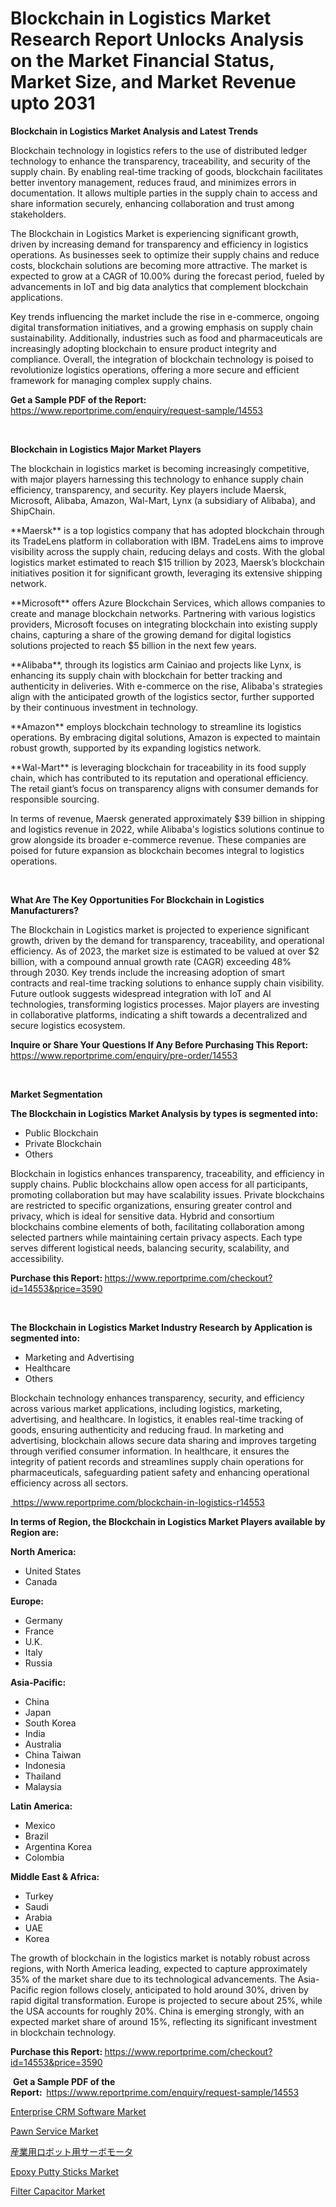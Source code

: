 <p><h1>Blockchain in Logistics Market Research Report Unlocks Analysis on the Market Financial Status, Market Size, and Market Revenue upto 2031</h1></p><p><strong>Blockchain in Logistics Market Analysis and Latest Trends</strong></p>
<p><p>Blockchain technology in logistics refers to the use of distributed ledger technology to enhance the transparency, traceability, and security of the supply chain. By enabling real-time tracking of goods, blockchain facilitates better inventory management, reduces fraud, and minimizes errors in documentation. It allows multiple parties in the supply chain to access and share information securely, enhancing collaboration and trust among stakeholders.</p><p>The Blockchain in Logistics Market is experiencing significant growth, driven by increasing demand for transparency and efficiency in logistics operations. As businesses seek to optimize their supply chains and reduce costs, blockchain solutions are becoming more attractive. The market is expected to grow at a CAGR of 10.00% during the forecast period, fueled by advancements in IoT and big data analytics that complement blockchain applications.</p><p>Key trends influencing the market include the rise in e-commerce, ongoing digital transformation initiatives, and a growing emphasis on supply chain sustainability. Additionally, industries such as food and pharmaceuticals are increasingly adopting blockchain to ensure product integrity and compliance. Overall, the integration of blockchain technology is poised to revolutionize logistics operations, offering a more secure and efficient framework for managing complex supply chains.</p></p>
<p><strong>Get a Sample PDF of the Report:&nbsp;</strong> <a href="https://www.reportprime.com/enquiry/request-sample/14553">https://www.reportprime.com/enquiry/request-sample/14553</a></p>
<p>&nbsp;</p>
<p><strong>Blockchain in Logistics Major Market Players</strong></p>
<p><p>The blockchain in logistics market is becoming increasingly competitive, with major players harnessing this technology to enhance supply chain efficiency, transparency, and security. Key players include Maersk, Microsoft, Alibaba, Amazon, Wal-Mart, Lynx (a subsidiary of Alibaba), and ShipChain.</p><p>**Maersk** is a top logistics company that has adopted blockchain through its TradeLens platform in collaboration with IBM. TradeLens aims to improve visibility across the supply chain, reducing delays and costs. With the global logistics market estimated to reach $15 trillion by 2023, Maersk’s blockchain initiatives position it for significant growth, leveraging its extensive shipping network.</p><p>**Microsoft** offers Azure Blockchain Services, which allows companies to create and manage blockchain networks. Partnering with various logistics providers, Microsoft focuses on integrating blockchain into existing supply chains, capturing a share of the growing demand for digital logistics solutions projected to reach $5 billion in the next few years.</p><p>**Alibaba**, through its logistics arm Cainiao and projects like Lynx, is enhancing its supply chain with blockchain for better tracking and authenticity in deliveries. With e-commerce on the rise, Alibaba's strategies align with the anticipated growth of the logistics sector, further supported by their continuous investment in technology.</p><p>**Amazon** employs blockchain technology to streamline its logistics operations. By embracing digital solutions, Amazon is expected to maintain robust growth, supported by its expanding logistics network.</p><p>**Wal-Mart** is leveraging blockchain for traceability in its food supply chain, which has contributed to its reputation and operational efficiency. The retail giant’s focus on transparency aligns with consumer demands for responsible sourcing.</p><p>In terms of revenue, Maersk generated approximately $39 billion in shipping and logistics revenue in 2022, while Alibaba's logistics solutions continue to grow alongside its broader e-commerce revenue. These companies are poised for future expansion as blockchain becomes integral to logistics operations.</p></p>
<p>&nbsp;</p>
<p><strong>What Are The Key Opportunities For Blockchain in Logistics Manufacturers?</strong></p>
<p><p>The Blockchain in Logistics market is projected to experience significant growth, driven by the demand for transparency, traceability, and operational efficiency. As of 2023, the market size is estimated to be valued at over $2 billion, with a compound annual growth rate (CAGR) exceeding 48% through 2030. Key trends include the increasing adoption of smart contracts and real-time tracking solutions to enhance supply chain visibility. Future outlook suggests widespread integration with IoT and AI technologies, transforming logistics processes. Major players are investing in collaborative platforms, indicating a shift towards a decentralized and secure logistics ecosystem.</p></p>
<p><strong>Inquire or Share Your Questions If Any Before Purchasing This Report:</strong> <a href="https://www.reportprime.com/enquiry/pre-order/14553">https://www.reportprime.com/enquiry/pre-order/14553</a></p>
<p>&nbsp;</p>
<p><strong>Market Segmentation</strong></p>
<p><strong>The Blockchain in Logistics Market Analysis by types is segmented into:</strong></p>
<p><ul><li>Public Blockchain</li><li>Private Blockchain</li><li>Others</li></ul></p>
<p><p>Blockchain in logistics enhances transparency, traceability, and efficiency in supply chains. Public blockchains allow open access for all participants, promoting collaboration but may have scalability issues. Private blockchains are restricted to specific organizations, ensuring greater control and privacy, which is ideal for sensitive data. Hybrid and consortium blockchains combine elements of both, facilitating collaboration among selected partners while maintaining certain privacy aspects. Each type serves different logistical needs, balancing security, scalability, and accessibility.</p></p>
<p><strong>Purchase this Report:&nbsp;</strong><a href="https://www.reportprime.com/checkout?id=14553&price=3590">https://www.reportprime.com/checkout?id=14553&price=3590</a></p>
<p>&nbsp;</p>
<p><strong>The Blockchain in Logistics Market Industry Research by Application is segmented into:</strong></p>
<p><ul><li>Marketing and Advertising</li><li>Healthcare</li><li>Others</li></ul></p>
<p><p>Blockchain technology enhances transparency, security, and efficiency across various market applications, including logistics, marketing, advertising, and healthcare. In logistics, it enables real-time tracking of goods, ensuring authenticity and reducing fraud. In marketing and advertising, blockchain allows secure data sharing and improves targeting through verified consumer information. In healthcare, it ensures the integrity of patient records and streamlines supply chain operations for pharmaceuticals, safeguarding patient safety and enhancing operational efficiency across all sectors.</p></p>
<p><a href="https://www.reportprime.com/blockchain-in-logistics-r14553">&nbsp;https://www.reportprime.com/blockchain-in-logistics-r14553</a></p>
<p><strong>In terms of Region, the Blockchain in Logistics Market Players available by Region are:</strong></p>
<p>
    <p> <strong> North America: </strong>
        <ul>
            <li>United States</li>
            <li>Canada</li>
        </ul>
        </p> 
    <p> <strong> Europe: </strong>
        <ul>
            <li>Germany</li>
            <li>France</li>
            <li>U.K.</li>
            <li>Italy</li>
            <li>Russia</li>
        </ul>
        </p> 
    <p> <strong> Asia-Pacific: </strong>
        <ul>
            <li>China</li>
            <li>Japan</li>
            <li>South Korea</li>
            <li>India</li>
            <li>Australia</li>
            <li>China Taiwan</li>
            <li>Indonesia</li>
            <li>Thailand</li>
            <li>Malaysia</li>
        </ul>
        </p> 
    <p> <strong> Latin America: </strong>
        <ul>
            <li>Mexico</li>
            <li>Brazil</li>
            <li>Argentina Korea</li>
            <li>Colombia</li>
        </ul>
        </p> 
    <p> <strong> Middle East & Africa: </strong>
        <ul>
            <li>Turkey</li>
            <li>Saudi</li>
            <li>Arabia</li>
            <li>UAE</li>
            <li>Korea</li>
        </ul>
    </p>
    </p>
<p><p>The growth of blockchain in the logistics market is notably robust across regions, with North America leading, expected to capture approximately 35% of the market share due to its technological advancements. The Asia-Pacific region follows closely, anticipated to hold around 30%, driven by rapid digital transformation. Europe is projected to secure about 25%, while the USA accounts for roughly 20%. China is emerging strongly, with an expected market share of around 15%, reflecting its significant investment in blockchain technology.</p></p>
<p><strong>Purchase this Report: </strong><a href="https://www.reportprime.com/checkout?id=14553&price=3590">https://www.reportprime.com/checkout?id=14553&price=3590</a></p>
<p>&nbsp;<strong>Get a Sample PDF of the Report:&nbsp;&nbsp;</strong><a href="https://www.reportprime.com/enquiry/request-sample/14553">https://www.reportprime.com/enquiry/request-sample/14553</a></p>
<p><strong></strong></p>
<p><p><a href="https://github.com/JubayerMia832/Market-Research-Report-List-1/blob/main/enterprise-crm-software-market.md">Enterprise CRM Software Market</a></p><p><a href="https://www.linkedin.com/pulse/driving-factors-behind-pawn-service-market-trends-applications-vvqgf?trackingId=GLshUXhaRtq%2F3w4%2FIysq1Q%3D%3D">Pawn Service Market</a></p><p><a href="https://medium.com/@cleogerhold_78164/%E7%94%A3%E6%A5%AD%E7%94%A8%E3%83%AD%E3%83%9C%E3%83%83%E3%83%88%E6%A5%AD%E7%95%8C%E5%90%91%E3%81%91%E3%82%B5%E3%83%BC%E3%83%9C%E3%83%A2%E3%83%BC%E3%82%BF%E3%83%BC-2024%E5%B9%B4%E3%81%8B%E3%82%892031%E5%B9%B4%E3%81%BE%E3%81%A7%E3%81%AE%E6%96%B0%E6%8A%80%E8%A1%93%E3%81%A8%E5%B8%82%E5%A0%B4%E5%BD%B1%E9%9F%BF%E3%81%AE%E4%BA%88%E6%B8%AC-ad67b4ca3f92">産業用ロボット用サーボモータ</a></p><p><a href="https://issuu.com/reportprime-2/docs/epoxy-putty-sticks-market-size-2030_fb1d1d4ce1c0f4">Epoxy Putty Sticks Market</a></p><p><a href="https://medium.com/@emiliomartelli542/this-filter-capacitor-market-research-report-evaluates-the-key-market-trends-drivers-and-f416fe7817ea">Filter Capacitor Market</a></p></p>